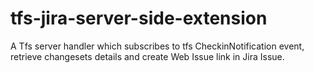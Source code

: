 # tfs-jira-server-side-extension
A Tfs server handler which subscribes to tfs CheckinNotification event, retrieve changesets details and create Web Issue link in Jira Issue.
